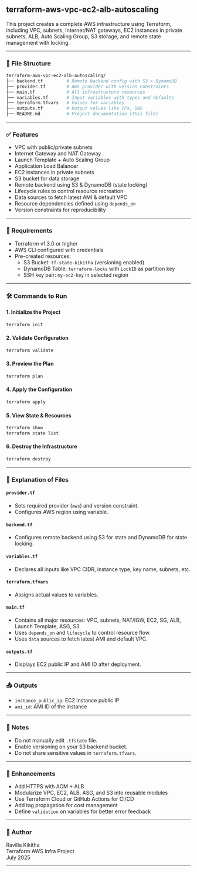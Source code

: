 ## terraform-aws-vpc-ec2-alb-autoscaling

This project creates a complete AWS infrastructure using Terraform, including VPC, subnets, Internet/NAT gateways, EC2 instances in private subnets, ALB, Auto Scaling Group, S3 storage, and remote state management with locking.

---

### 📁 File Structure
```bash
terraform-aws-vpc-ec2-alb-autoscaling/
├── backend.tf         # Remote backend config with S3 + DynamoDB
├── provider.tf        # AWS provider with version constraints
├── main.tf            # All infrastructure resources
├── variables.tf       # Input variables with types and defaults
├── terraform.tfvars   # Values for variables
├── outputs.tf         # Output values like IPs, DNS
├── README.md          # Project documentation (this file)
```

---

### ✅ Features
- VPC with public/private subnets
- Internet Gateway and NAT Gateway
- Launch Template + Auto Scaling Group
- Application Load Balancer
- EC2 instances in private subnets
- S3 bucket for data storage
- Remote backend using S3 & DynamoDB (state locking)
- Lifecycle rules to control resource recreation
- Data sources to fetch latest AMI & default VPC
- Resource dependencies defined using `depends_on`
- Version constraints for reproducibility

---

### 🧾 Requirements
- Terraform v1.3.0 or higher
- AWS CLI configured with credentials
- Pre-created resources:
  - S3 Bucket: `tf-state-kikitha` (versioning enabled)
  - DynamoDB Table: `terraform-locks` with `LockID` as partition key
  - SSH key pair: `my-ec2-key` in selected region

---

### 🛠️ Commands to Run

#### 1. Initialize the Project
```bash
terraform init
```

#### 2. Validate Configuration
```bash
terraform validate
```

#### 3. Preview the Plan
```bash
terraform plan
```

#### 4. Apply the Configuration
```bash
terraform apply
```

#### 5. View State & Resources
```bash
terraform show
terraform state list
```

#### 6. Destroy the Infrastructure
```bash
terraform destroy
```

---

### 📄 Explanation of Files

#### `provider.tf`
- Sets required provider (`aws`) and version constraint.
- Configures AWS region using variable.

#### `backend.tf`
- Configures remote backend using S3 for state and DynamoDB for state locking.

#### `variables.tf`
- Declares all inputs like VPC CIDR, instance type, key name, subnets, etc.

#### `terraform.tfvars`
- Assigns actual values to variables.

#### `main.tf`
- Contains all major resources: VPC, subnets, NAT/IGW, EC2, SG, ALB, Launch Template, ASG, S3.
- Uses `depends_on` and `lifecycle` to control resource flow.
- Uses `data` sources to fetch latest AMI and default VPC.

#### `outputs.tf`
- Displays EC2 public IP and AMI ID after deployment.

---

### 📤 Outputs
- `instance_public_ip`: EC2 instance public IP
- `ami_id`: AMI ID of the instance

---

### 📌 Notes
- Do not manually edit `.tfstate` file.
- Enable versioning on your S3 backend bucket.
- Do not share sensitive values in `terraform.tfvars`.

---

### 🧠 Enhancements
- Add HTTPS with ACM + ALB
- Modularize VPC, EC2, ALB, ASG, and S3 into reusable modules
- Use Terraform Cloud or GitHub Actions for CI/CD
- Add tag propagation for cost management
- Define `validation` on variables for better error feedback

---

### 👤 Author
Ravilla Kikitha  
Terraform AWS Infra Project  
July 2025

---
